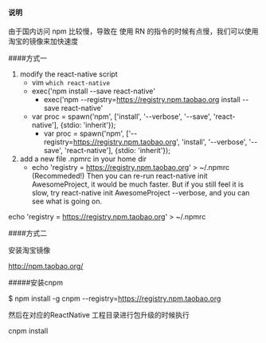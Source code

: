 #### 说明
由于国内访问 npm 比较慢，导致在 使用 RN 的指令的时候有点慢，我们可以使用淘宝的镜像来加快速度

####方式一

1. modify the react-native script
    * vim `which react-native`
    * exec('npm install --save react-native'
        * exec('npm --registry=https://registry.npm.taobao.org install --save react-native'
    * var proc = spawn('npm', ['install', '--verbose', '--save', 'react-native'], {stdio: 'inherit'});
        * var proc = spawn('npm', ['--registry=https://registry.npm.taobao.org', 'install', '--verbose', '--save', 'react-native'], {stdio: 'inherit'});
2. add a new file .npmrc in your home dir
    * echo 'registry = https://registry.npm.taobao.org' > ~/.npmrc (Recommeded!)
Then you can re-run react-native init AwesomeProject, it would be much faster. But if you still feel it is slow, try react-native init AwesomeProject --verbose, and you can see what is going on.



echo 'registry = https://registry.npm.taobao.org' > ~/.npmrc


####方式二

安装淘宝镜像

http://npm.taobao.org/


#####安装cnpm

$ npm install -g cnpm --registry=https://registry.npm.taobao.org

然后在对应的ReactNative 工程目录进行包升级的时候执行

cnpm install
